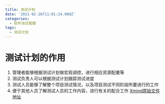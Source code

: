 ```yaml
---
title: 测试计划
date: '2021-02-26T11:01:24.000Z'
categories:
  - 软件测试管理
tags:
  - 测试计划
---
```


# 测试计划的作用

1. 管理者能够根据测试计划做宏观调控，进行相应资源配置等
2. 测试负责人可以根据测试计划跟踪测试进度
3. 测试人员能够了解整个项目测试情况，以及项目测试不同阶段所要进行的工作
4. 便于其他人员了解测试人员的工作内容，进行有关的配合工作 [Xmind原始文件地址](https://www.icloud.com/iclouddrive/0LOs-7Z7lePvixFZN6pPUnr6A)

